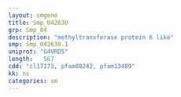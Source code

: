 ```yaml
---
layout: smgene
title: Smp_042630
grp: Smp_04
description: "methyltransferase protein 6 like"
smp: Smp_042630.1
uniprot: "G4VRD5"
length:   567
cdd: "cl17173, pfam08242, pfam13489"
kk: ns
categories: sm
---
```

